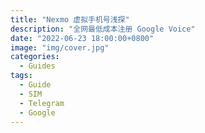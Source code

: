 ```yaml
---
title: "Nexmo 虚拟手机号浅探"
description: "全网最低成本注册 Google Voice"
date: "2022-06-23 18:00:00+0800"
image: "img/cover.jpg"
categories:
  - Guides
tags:
  - Guide
  - SIM
  - Telegram
  - Google
---
```

